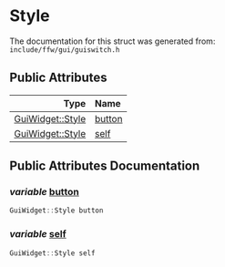 Style
===================================


The documentation for this struct was generated from: `include/ffw/gui/guiswitch.h`



## Public Attributes

| Type | Name |
| -------: | :------- |
|  [GuiWidget::Style](ffw_GuiWidget_Style.html) | [button](#242ceb1f) |
|  [GuiWidget::Style](ffw_GuiWidget_Style.html) | [self](#0aebcfd0) |


## Public Attributes Documentation

### _variable_ <a id="242ceb1f" href="#242ceb1f">button</a>

```cpp
GuiWidget::Style button
```



### _variable_ <a id="0aebcfd0" href="#0aebcfd0">self</a>

```cpp
GuiWidget::Style self
```





